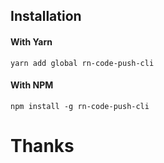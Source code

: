 ## Installation

#### With Yarn

```
yarn add global rn-code-push-cli
```

#### With NPM

```
npm install -g rn-code-push-cli
```

# Thanks